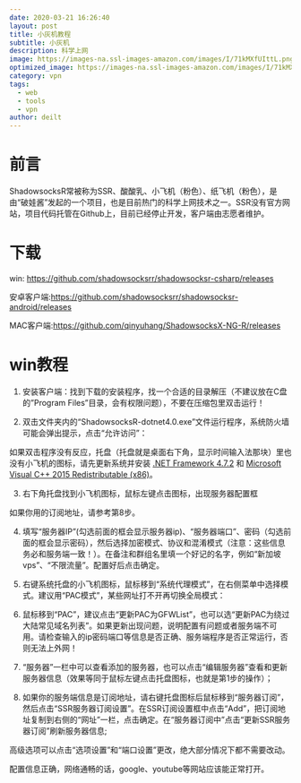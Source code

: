 ```yaml
---
date: 2020-03-21 16:26:40
layout: post
title: 小灰机教程
subtitle: 小灰机
description: 科学上网
image: https://images-na.ssl-images-amazon.com/images/I/71kMXfUIttL.png
optimized_image: https://images-na.ssl-images-amazon.com/images/I/71kMXfUIttL.png
category: vpn
tags:
  - web
  - tools
  - vpn
author: deilt
---
```


# 前言
ShadowsocksR常被称为SSR、酸酸乳、小飞机（粉色）、纸飞机（粉色），是由“破娃酱”发起的一个项目，也是目前热门的科学上网技术之一。SSR没有官方网站，项目代码托管在Github上，目前已经停止开发，客户端由志愿者维护。

# 下载
win: <https://github.com/shadowsocksrr/shadowsocksr-csharp/releases>

安卓客户端:<https://github.com/shadowsocksrr/shadowsocksr-android/releases>

MAC客户端:<https://github.com/qinyuhang/ShadowsocksX-NG-R/releases>

# win教程
1. 安装客户端：找到下载的安装程序，找一个合适的目录解压（不建议放在C盘的”Program Files”目录，会有权限问题），不要在压缩包里双击运行！

2. 双击文件夹内的“ShadowsocksR-dotnet4.0.exe”文件运行程序，系统防火墙可能会弹出提示，点击“允许访问”：

如果双击程序没有反应，托盘（托盘就是桌面右下角，显示时间输入法那块）里也没有小飞机的图标，请先更新系统并安装 [.NET Framework 4.7.2](https://www.microsoft.com/en-us/download/details.aspx?id=53840) 和 [Microsoft Visual C++ 2015 Redistributable (x86)](https://www.microsoft.com/en-us/download/details.aspx?id=53840)。

3. 右下角托盘找到小飞机图标，鼠标左键点击图标，出现服务器配置框

如果你用的订阅地址，请参考第8步。

4. 填写“服务器IP”(勾选前面的框会显示服务器ip)、“服务器端口”、密码（勾选前面的框会显示密码），然后选择加密模式、协议和混淆模式（注意：这些信息务必和服务端一致！）。在备注和群组名里填一个好记的名字，例如“新加坡vps”、“不限流量”。配置好后点击确定。

5. 右键系统托盘的小飞机图标，鼠标移到“系统代理模式”，在右侧菜单中选择模式。建议用“PAC模式”，某些网址打不开再切换全局模式：

6. 鼠标移到“PAC”，建议点击“更新PAC为GFWList”，也可以选“更新PAC为绕过大陆常见域名列表”。如果更新出现问题，说明配置有问题或者服务端不可用。请检查输入的ip密码端口等信息是否正确、服务端程序是否正常运行，否则无法上外网！

7. “服务器”一栏中可以查看添加的服务器，也可以点击“编辑服务器”查看和更新服务器信息（效果等同于鼠标左键点击托盘图标，也就是第1步的操作）；

8. 如果你的服务端信息是订阅地址，请右键托盘图标后鼠标移到“服务器订阅”，然后点击“SSR服务器订阅设置”。在SSR订阅设置框中点击“Add”，把订阅地址复制到右侧的“网址”一栏，点击确定。在“服务器订阅中”点击“更新SSR服务器订阅”刷新服务器信息;

高级选项可以点击“选项设置”和“端口设置”更改，绝大部分情况下都不需要改动。

配置信息正确，网络通畅的话，google、youtube等网站应该能正常打开。